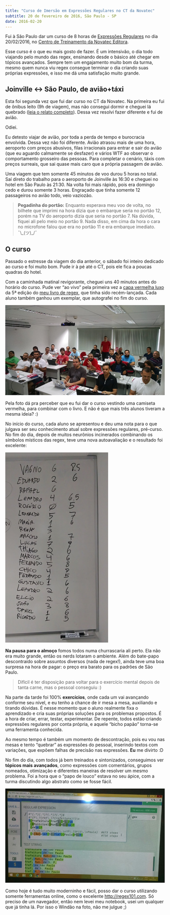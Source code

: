 ```yaml
---
title: "Curso de Imersão em Expressões Regulares no CT da Novatec"
subtitle: 20 de fevereiro de 2016, São Paulo - SP
date: 2016-02-20
---
```


Fui à São Paulo dar um curso de 8 horas de [Expressões Regulares](http://aurelio.net/regex/) no dia 20/02/2016, no [Centro de Treinamento da Novatec Editora](http://ctnovatec.com.br).

Esse curso é o que eu mais gosto de fazer. É um intensivão, o dia todo viajando pelo mundo das regex, ensinando desde o básico até chegar em tópicos avançados. Sempre tem um engajamento muito bom da turma, mesmo quem nunca viu regex consegue terminar o dia criando suas próprias expressões, e isso me dá uma satisfação muito grande.


## Joinville ↔︎ São Paulo, de avião+táxi

Esta foi segunda vez que fui dar curso no CT da Novatec. Na primeira eu fui de ônibus leito (9h de viagem), mas não consegui dormir e cheguei lá quebrado ([leia o relato completo](/curso/novatec-1/)). Dessa vez resolvi fazer diferente e fui de avião.

Odiei.

Eu detesto viajar de avião, por toda a perda de tempo e burocracia envolvida. Dessa vez não foi diferente. Avião atrasou mais de uma hora, aeroporto com preços abusivos, filas irracionais para entrar e sair do avião (que eu aguardo calmamente se desfazer) e vários WTF ao observar o comportamento grosseiro das pessoas. Para completar o cenário, táxis com preços surreais, que sai quase mais caro que a própria passagem de avião.

Uma viagem que tem somente 45 minutos de voo durou 5 horas no total. Saí direto do trabalho para o aeroporto de Joinville às 16:30 e cheguei no hotel em São Paulo às 21:30. Na volta foi mais rápido, pois era domingo cedo e durou somente 3 horas. Engraçado que tinha somente 12 passageiros no avião todo, veio vaziozão.

> **Pegadinha do portão:** Enquanto esperava meu voo de volta, no bilhete que imprimi na hora dizia que o embarque seria no portão 12, porém na TV do aeroporto dizia que seria no portão 7. Na dúvida, fiquei ali pelo meio no portão 9. Nada disso, em cima da hora o cara no microfone falou que era no portão 11 e era embarque imediato. ¯\\\_(ツ)\_/¯


## O curso

Passado o estresse da viagem do dia anterior, o sábado foi inteiro dedicado ao curso e foi muito bom. Pude ir à pé até o CT, pois ele fica a poucas quadras do hotel.

Com a caminhada matinal revigorante, cheguei uns 40 minutos antes do horário do curso. Pude ver “ao vivo” pela primeira vez a [capa vermelha luxo](https://twitter.com/novateceditora/status/699232860134367232) da 5ª edição do [meu livro de regex](http://www.piazinho.com.br), que tinha sido recém-lançada. Cada aluno também ganhou um exemplar, que autografei no fim do curso.

[![Sala lotada no curso de Expressões Regulares](turma-800.jpg)](turma.jpg)

Pela foto dá pra perceber que eu fui dar o curso vestindo uma camiseta vermelha, para combinar com o livro. E não é que mais três alunos tiveram a mesma ideia? :)

No início do curso, cada aluno se apresentou e deu uma nota para o que julgava ser seu conhecimento atual sobre expressões regulares, pré-curso. No fim do dia, depois de muitos neurônios incinerados combinando os símbolos místicos das regex, teve uma nova autoavaliação e o resultado foi excelente:

![Antes e depois de cada aluno](notas.jpg)

**Na pausa para o almoço** fomos todos numa churrascaria ali perto. Ela não era muito grande, então os nerds lotaram o ambiente. Além do bate-papo descontraído sobre assuntos diversos (nada de regex!), ainda teve uma boa surpresa na hora de pagar: o preço era barato para os padrões de São Paulo.

> Difícil é ter disposição para voltar para o exercício mental depois de tanta carne, mas o pessoal conseguiu :)

Na parte da tarde foi 100% **exercícios**, onde cada um vai avançando conforme seu nível, e eu tenho a chance de ir mesa a mesa, auxiliando e tirando dúvidas. É nesse momento que o aluno realmente fixa o aprendizado e cria suas próprias soluções para os problemas propostos. É a hora de criar, errar, testar, experimentar. De repente, todos estão criando expressões regulares por conta própria, e aquele “bicho papão” torna-se uma ferramenta conhecida.

Ao mesmo tempo é também um momento de descontração, pois eu vou nas mesas e tento “quebrar” as expressões do pessoal, inserindo textos com variações, que expõem falhas de precisão nas expressões. **Eu** me divirto :D

No fim do dia, com todos já bem treinados e sintonizados, conseguimos ver **tópicos mais avançados**, como expressões com comentários, grupos nomeados, otimização e diferentes maneiras de resolver um mesmo problema. Foi a hora que o “papo de louco” estava no seu ápice, com a turma discutindo algo abstrato como se fosse fácil.

![Expressão que estávamos analisando](regex.jpg)

Como hoje é tudo muito moderninho e fácil, posso dar o curso utilizando somente ferramentas online, como o excelente http://regex101.com. Só preciso de um navegador, então nem levei meu notebook, usei um qualquer que já tinha lá. Por isso o Windão na foto, não me julgue ;)
